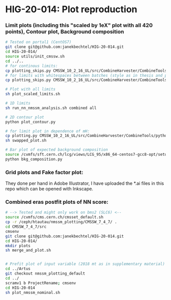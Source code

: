 
# HIG-20-014: Plot reproduction

### Limit plots (including this "scaled by 1eX" plot with all 420 points), Contour plot, Background composition
```bash
# Tested on portal1 (CentOS7)
git clone git@github.com:janekbechtel/HIG-20-014.git
cd HIG-20-014/
source utils/init_cmssw.sh
cd ../..
# for continous limits:
cp plotting_skips.py CMSSW_10_2_16_UL/src/CombineHarvester/CombineTools/python/plotting.py 
# for limits with whitespaces between batches (style as in thesis and paper):
cp plotting_skips.py CMSSW_10_2_16_UL/src/CombineHarvester/CombineTools/python/plotting.py 

# Plot with all limits
sh plot_scaled_limits.sh

# 1D limits
sh run_nn_nmssm_analysis.sh combined all 

# 2D contour plot
python plot_contour.py 

# for limit plot in dependence of mH:
cp plotting.py CMSSW_10_2_16_UL/src/CombineHarvester/CombineTools/python/plotting.py 
sh swapped_plot.sh

# Bar plot of expected background composition
source /cvmfs/sft.cern.ch/lcg/views/LCG_95/x86_64-centos7-gcc8-opt/setup.sh
python bkg_composition.py
```
### Grid plots and Fake factor plot:
They done per hand in Adobe Illustrator, I have uploaded the *.ai files in this repo which can be opened with Inkscape.

### Combined eras postfit plots of NN score:
```bash
# --> Tested and might only work on bms2 (SLC6) <--
source /cvmfs/cms.cern.ch/cmsset_default.sh
cp -r /ceph/htautau/nmssm_plotting/CMSSW_7_4_7/ .
cd CMSSW_7_4_7/src
cmsenv
git clone git@github.com:janekbechtel/HIG-20-014.git
cd HIG-20-014/
mkdir plots	
sh merge_and_plot.sh


# Prefit plot of input variable (2018 mt as in supplementary material)
cd ../Artus
git checkout nmssm_plotting_default
cd ../
scramv1 b ProjectRename; cmsenv
cd HIG-20-014
sh plot_nmssm_nominal.sh
```
